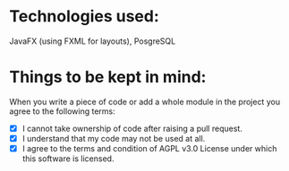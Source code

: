 # Technologies used:
JavaFX (using FXML for layouts), PosgreSQL

# Things to be kept in mind:
When you write a piece of code or add a whole module in the project you agree to the following terms:

- [x] I cannot take ownership of code after raising a pull request.
- [x] I understand that my code may not be used at all.
- [x] I agree to the terms and condition of AGPL v3.0 License under which this software is licensed.